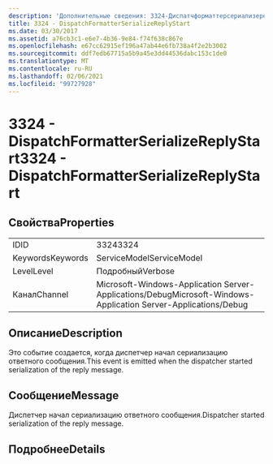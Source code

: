```yaml
---
description: 'Дополнительные сведения: 3324-Диспатчформаттерсериализереплистарт'
title: 3324 - DispatchFormatterSerializeReplyStart
ms.date: 03/30/2017
ms.assetid: a76cb3c1-e6e7-4b36-9e84-f74f638c867e
ms.openlocfilehash: e67cc62915ef196a47ab44e6fb738a4f2e2b3002
ms.sourcegitcommit: ddf7edb67715a5b9a45e3dd44536dabc153c1de0
ms.translationtype: MT
ms.contentlocale: ru-RU
ms.lasthandoff: 02/06/2021
ms.locfileid: "99727928"
---
```

# <a name="3324---dispatchformatterserializereplystart"></a><span data-ttu-id="705da-103">3324 - DispatchFormatterSerializeReplyStart</span><span class="sxs-lookup"><span data-stu-id="705da-103">3324 - DispatchFormatterSerializeReplyStart</span></span>

## <a name="properties"></a><span data-ttu-id="705da-104">Свойства</span><span class="sxs-lookup"><span data-stu-id="705da-104">Properties</span></span>  
  
|||  
|-|-|  
|<span data-ttu-id="705da-105">ID</span><span class="sxs-lookup"><span data-stu-id="705da-105">ID</span></span>|<span data-ttu-id="705da-106">3324</span><span class="sxs-lookup"><span data-stu-id="705da-106">3324</span></span>|  
|<span data-ttu-id="705da-107">Keywords</span><span class="sxs-lookup"><span data-stu-id="705da-107">Keywords</span></span>|<span data-ttu-id="705da-108">ServiceModel</span><span class="sxs-lookup"><span data-stu-id="705da-108">ServiceModel</span></span>|  
|<span data-ttu-id="705da-109">Level</span><span class="sxs-lookup"><span data-stu-id="705da-109">Level</span></span>|<span data-ttu-id="705da-110">Подробный</span><span class="sxs-lookup"><span data-stu-id="705da-110">Verbose</span></span>|  
|<span data-ttu-id="705da-111">Канал</span><span class="sxs-lookup"><span data-stu-id="705da-111">Channel</span></span>|<span data-ttu-id="705da-112">Microsoft-Windows-Application Server-Applications/Debug</span><span class="sxs-lookup"><span data-stu-id="705da-112">Microsoft-Windows-Application Server-Applications/Debug</span></span>|  
  
## <a name="description"></a><span data-ttu-id="705da-113">Описание</span><span class="sxs-lookup"><span data-stu-id="705da-113">Description</span></span>  

 <span data-ttu-id="705da-114">Это событие создается, когда диспетчер начал сериализацию ответного сообщения.</span><span class="sxs-lookup"><span data-stu-id="705da-114">This event is emitted when the dispatcher started serialization of the reply message.</span></span>  
  
## <a name="message"></a><span data-ttu-id="705da-115">Сообщение</span><span class="sxs-lookup"><span data-stu-id="705da-115">Message</span></span>  

 <span data-ttu-id="705da-116">Диспетчер начал сериализацию ответного сообщения.</span><span class="sxs-lookup"><span data-stu-id="705da-116">Dispatcher started serialization of the reply message.</span></span>  
  
## <a name="details"></a><span data-ttu-id="705da-117">Подробнее</span><span class="sxs-lookup"><span data-stu-id="705da-117">Details</span></span>
